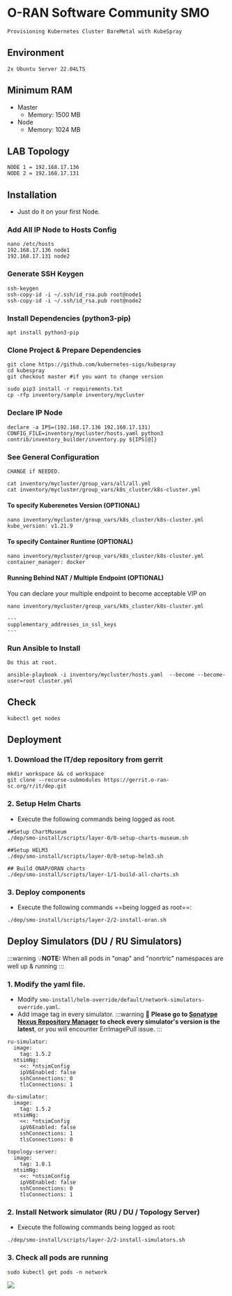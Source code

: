 # O-RAN Software Community SMO

```
Provisioning Kubernetes Cluster BareMetal with KubeSpray
```

## Environment
```
2x Ubuntu Server 22.04LTS
```

## Minimum RAM
- Master
  - Memory: 1500 MB
- Node
  - Memory: 1024 MB

## LAB Topology
```
NODE 1 = 192.168.17.136
NODE 2 = 192.168.17.131
```

## Installation
- Just do it on your first Node.

### Add All IP Node to Hosts Config
```
nano /etc/hosts
192.168.17.136 node1
192.168.17.131 node2
```

### Generate SSH Keygen
```
ssh-keygen
ssh-copy-id -i ~/.ssh/id_rsa.pub root@node1
ssh-copy-id -i ~/.ssh/id_rsa.pub root@node2
```

### Install Dependencies (python3-pip)
```
apt install python3-pip
```

### Clone Project & Prepare Dependencies
```
git clone https://github.com/kubernetes-sigs/kubespray
cd kubespray
git checkout master #if you want to change version

sudo pip3 install -r requirements.txt
cp -rfp inventory/sample inventory/mycluster
```

### Declare IP Node
```
declare -a IPS=(192.168.17.136 192.168.17.131)
CONFIG_FILE=inventory/mycluster/hosts.yaml python3 contrib/inventory_builder/inventory.py ${IPS[@]}
```

### See General Configuration
```
CHANGE if NEEDED.
```
```
cat inventory/mycluster/group_vars/all/all.yml
cat inventory/mycluster/group_vars/k8s_cluster/k8s-cluster.yml
```

#### To specify Kuberenetes Version (OPTIONAL)
```
nano inventory/mycluster/group_vars/k8s_cluster/k8s-cluster.yml
kube_version: v1.21.9
```

#### To specify Container Runtime (OPTIONAL)
```
nano inventory/mycluster/group_vars/k8s_cluster/k8s-cluster.yml
container_manager: docker
```

#### Running Behind NAT / Multiple Endpoint (OPTIONAL)
You can declare your multiple endpoint to become acceptable VIP on
```
nano inventory/mycluster/group_vars/k8s_cluster/k8s-cluster.yml

---
supplementary_addresses_in_ssl_keys
---
```

### Run Ansible to Install
```
Do this at root.
```
```
ansible-playbook -i inventory/mycluster/hosts.yaml  --become --become-user=root cluster.yml
```

## Check
```
kubectl get nodes
```
## Deployment

### 1. Download the IT/dep repository from gerrit

```bash=
mkdir workspace && cd workspace
git clone --recurse-submodules https://gerrit.o-ran-sc.org/r/it/dep.git
```

### 2. Setup Helm Charts
- Execute the following commands being logged as root.
```bash=
##Setup ChartMuseum
./dep/smo-install/scripts/layer-0/0-setup-charts-museum.sh

##Setup HELM3
./dep/smo-install/scripts/layer-0/0-setup-helm3.sh

## Build ONAP/ORAN charts
./dep/smo-install/scripts/layer-1/1-build-all-charts.sh
```

### 3. Deploy components
- Execute the following commands ==being logged as root==:
```bash=
./dep/smo-install/scripts/layer-2/2-install-oran.sh
```

## Deploy Simulators (DU / RU Simulators)
:::warning
:bulb:**NOTE:** When all pods in "onap" and "nonrtric" namespaces are well up & running
:::

### 1. Modify the yaml file. 
- Modify `smo-install/helm-override/default/network-simulators-override.yaml`. 
- Add image tag in every simulator.
:::warning
:red_circle: **Please go to [Sonatype Nexus Repository Manager](https://nexus3.o-ran-sc.org/#browse/search=keyword%3Dnts-ng-o-ran-du) to check every simulator's version is the latest**, or you will encounter ErrImagePull issue.
:::
```shell=
ru-simulator:
  image:
    tag: 1.5.2
  ntsimNg:
    <<: *ntsimConfig
    ipV6Enabled: false
    sshConnections: 0
    tlsConnections: 1

du-simulator:
  image:
    tag: 1.5.2
  ntsimNg:
    <<: *ntsimConfig
    ipV6Enabled: false
    sshConnections: 1
    tlsConnections: 0

topology-server:
  image:
    tag: 1.8.1
  ntsimNg:
    <<: *ntsimConfig
    ipV6Enabled: false
    sshConnections: 0
    tlsConnections: 1
```
### 2. Install Network simulator (RU / DU / Topology Server)
- Execute the following commands being logged as root:
```bash=
./dep/smo-install/scripts/layer-2/2-install-simulators.sh
```

### 3. Check all pods are running
```bash=
sudo kubectl get pods -n network
```
![](https://i.imgur.com/ZrJBzPb.png)
